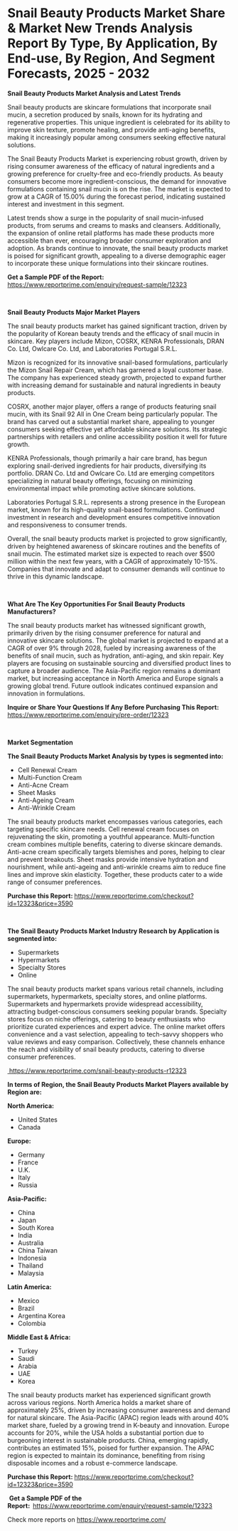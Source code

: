 <p><h1>Snail Beauty Products Market Share & Market New Trends Analysis Report By Type, By Application, By End-use, By Region, And Segment Forecasts, 2025 - 2032</h1></p><p><strong>Snail Beauty Products Market Analysis and Latest Trends</strong></p>
<p><p>Snail beauty products are skincare formulations that incorporate snail mucin, a secretion produced by snails, known for its hydrating and regenerative properties. This unique ingredient is celebrated for its ability to improve skin texture, promote healing, and provide anti-aging benefits, making it increasingly popular among consumers seeking effective natural solutions.</p><p>The Snail Beauty Products Market is experiencing robust growth, driven by rising consumer awareness of the efficacy of natural ingredients and a growing preference for cruelty-free and eco-friendly products. As beauty consumers become more ingredient-conscious, the demand for innovative formulations containing snail mucin is on the rise. The market is expected to grow at a CAGR of 15.00% during the forecast period, indicating sustained interest and investment in this segment.</p><p>Latest trends show a surge in the popularity of snail mucin-infused products, from serums and creams to masks and cleansers. Additionally, the expansion of online retail platforms has made these products more accessible than ever, encouraging broader consumer exploration and adoption. As brands continue to innovate, the snail beauty products market is poised for significant growth, appealing to a diverse demographic eager to incorporate these unique formulations into their skincare routines.</p></p>
<p><strong>Get a Sample PDF of the Report:&nbsp;</strong> <a href="https://www.reportprime.com/enquiry/request-sample/12323?utm_campaign=3366&utm_medium=2&utm_source=Github&utm_content=ia&utm_term=18032025&utm_id=snail-beauty-products">https://www.reportprime.com/enquiry/request-sample/12323</a></p>
<p>&nbsp;</p>
<p><strong>Snail Beauty Products Major Market Players</strong></p>
<p><p>The snail beauty products market has gained significant traction, driven by the popularity of Korean beauty trends and the efficacy of snail mucin in skincare. Key players include Mizon, COSRX, KENRA Professionals, DRAN Co. Ltd, Owlcare Co. Ltd, and Laboratories Portugal S.R.L.</p><p>Mizon is recognized for its innovative snail-based formulations, particularly the Mizon Snail Repair Cream, which has garnered a loyal customer base. The company has experienced steady growth, projected to expand further with increasing demand for sustainable and natural ingredients in beauty products.</p><p>COSRX, another major player, offers a range of products featuring snail mucin, with its Snail 92 All in One Cream being particularly popular. The brand has carved out a substantial market share, appealing to younger consumers seeking effective yet affordable skincare solutions. Its strategic partnerships with retailers and online accessibility position it well for future growth.</p><p>KENRA Professionals, though primarily a hair care brand, has begun exploring snail-derived ingredients for hair products, diversifying its portfolio. DRAN Co. Ltd and Owlcare Co. Ltd are emerging competitors specializing in natural beauty offerings, focusing on minimizing environmental impact while promoting active skincare solutions.</p><p>Laboratories Portugal S.R.L. represents a strong presence in the European market, known for its high-quality snail-based formulations. Continued investment in research and development ensures competitive innovation and responsiveness to consumer trends.</p><p>Overall, the snail beauty products market is projected to grow significantly, driven by heightened awareness of skincare routines and the benefits of snail mucin. The estimated market size is expected to reach over $500 million within the next few years, with a CAGR of approximately 10-15%. Companies that innovate and adapt to consumer demands will continue to thrive in this dynamic landscape.</p></p>
<p>&nbsp;</p>
<p><strong>What Are The Key Opportunities For Snail Beauty Products Manufacturers?</strong></p>
<p><p>The snail beauty products market has witnessed significant growth, primarily driven by the rising consumer preference for natural and innovative skincare solutions. The global market is projected to expand at a CAGR of over 9% through 2028, fueled by increasing awareness of the benefits of snail mucin, such as hydration, anti-aging, and skin repair. Key players are focusing on sustainable sourcing and diversified product lines to capture a broader audience. The Asia-Pacific region remains a dominant market, but increasing acceptance in North America and Europe signals a growing global trend. Future outlook indicates continued expansion and innovation in formulations.</p></p>
<p><strong>Inquire or Share Your Questions If Any Before Purchasing This Report:</strong> <a href="https://www.reportprime.com/enquiry/pre-order/12323?utm_campaign=3366&utm_medium=2&utm_source=Github&utm_content=ia&utm_term=18032025&utm_id=snail-beauty-products">https://www.reportprime.com/enquiry/pre-order/12323</a></p>
<p>&nbsp;</p>
<p><strong>Market Segmentation</strong></p>
<p><strong>The Snail Beauty Products Market Analysis by types is segmented into:</strong></p>
<p><ul><li>Cell Renewal Cream</li><li>Multi-Function Cream</li><li>Anti-Acne Cream</li><li>Sheet Masks</li><li>Anti-Ageing Cream</li><li>Anti-Wrinkle Cream</li></ul></p>
<p><p>The snail beauty products market encompasses various categories, each targeting specific skincare needs. Cell renewal cream focuses on rejuvenating the skin, promoting a youthful appearance. Multi-function cream combines multiple benefits, catering to diverse skincare demands. Anti-acne cream specifically targets blemishes and pores, helping to clear and prevent breakouts. Sheet masks provide intensive hydration and nourishment, while anti-ageing and anti-wrinkle creams aim to reduce fine lines and improve skin elasticity. Together, these products cater to a wide range of consumer preferences.</p></p>
<p><strong>Purchase this Report:&nbsp;</strong><a href="https://www.reportprime.com/checkout?id=12323&price=3590&utm_campaign=3366&utm_medium=2&utm_source=Github&utm_content=ia&utm_term=18032025&utm_id=snail-beauty-products">https://www.reportprime.com/checkout?id=12323&price=3590</a></p>
<p>&nbsp;</p>
<p><strong>The Snail Beauty Products Market Industry Research by Application is segmented into:</strong></p>
<p><ul><li>Supermarkets</li><li>Hypermarkets</li><li>Specialty Stores</li><li>Online</li></ul></p>
<p><p>The snail beauty products market spans various retail channels, including supermarkets, hypermarkets, specialty stores, and online platforms. Supermarkets and hypermarkets provide widespread accessibility, attracting budget-conscious consumers seeking popular brands. Specialty stores focus on niche offerings, catering to beauty enthusiasts who prioritize curated experiences and expert advice. The online market offers convenience and a vast selection, appealing to tech-savvy shoppers who value reviews and easy comparison. Collectively, these channels enhance the reach and visibility of snail beauty products, catering to diverse consumer preferences.</p></p>
<p><a href="https://www.reportprime.com/snail-beauty-products-r12323?utm_campaign=3366&utm_medium=2&utm_source=Github&utm_content=ia&utm_term=18032025&utm_id=snail-beauty-products">&nbsp;https://www.reportprime.com/snail-beauty-products-r12323</a></p>
<p><strong>In terms of Region, the Snail Beauty Products Market Players available by Region are:</strong></p>
<p>
    <p> <strong> North America: </strong>
        <ul>
            <li>United States</li>
            <li>Canada</li>
        </ul>
        </p> 
    <p> <strong> Europe: </strong>
        <ul>
            <li>Germany</li>
            <li>France</li>
            <li>U.K.</li>
            <li>Italy</li>
            <li>Russia</li>
        </ul>
        </p> 
    <p> <strong> Asia-Pacific: </strong>
        <ul>
            <li>China</li>
            <li>Japan</li>
            <li>South Korea</li>
            <li>India</li>
            <li>Australia</li>
            <li>China Taiwan</li>
            <li>Indonesia</li>
            <li>Thailand</li>
            <li>Malaysia</li>
        </ul>
        </p> 
    <p> <strong> Latin America: </strong>
        <ul>
            <li>Mexico</li>
            <li>Brazil</li>
            <li>Argentina Korea</li>
            <li>Colombia</li>
        </ul>
        </p> 
    <p> <strong> Middle East & Africa: </strong>
        <ul>
            <li>Turkey</li>
            <li>Saudi</li>
            <li>Arabia</li>
            <li>UAE</li>
            <li>Korea</li>
        </ul>
    </p>
    </p>
<p><p>The snail beauty products market has experienced significant growth across various regions. North America holds a market share of approximately 25%, driven by increasing consumer awareness and demand for natural skincare. The Asia-Pacific (APAC) region leads with around 40% market share, fueled by a growing trend in K-beauty and innovation. Europe accounts for 20%, while the USA holds a substantial portion due to burgeoning interest in sustainable products. China, emerging rapidly, contributes an estimated 15%, poised for further expansion. The APAC region is expected to maintain its dominance, benefiting from rising disposable incomes and a robust e-commerce landscape.</p></p>
<p><strong>Purchase this Report: </strong><a href="https://www.reportprime.com/checkout?id=12323&price=3590&utm_campaign=3366&utm_medium=2&utm_source=Github&utm_content=ia&utm_term=18032025&utm_id=snail-beauty-products">https://www.reportprime.com/checkout?id=12323&price=3590</a></p>
<p>&nbsp;<strong>Get a Sample PDF of the Report:&nbsp;&nbsp;</strong><a href="https://www.reportprime.com/enquiry/request-sample/12323?utm_campaign=3366&utm_medium=2&utm_source=Github&utm_content=ia&utm_term=18032025&utm_id=snail-beauty-products">https://www.reportprime.com/enquiry/request-sample/12323</a></p>
<p><strong></strong></p>
<p>Check more reports on <a href="https://www.reportprime.com/?utm_campaign=3366&utm_medium=2&utm_source=Github&utm_content=ia&utm_term=18032025&utm_id=snail-beauty-products">https://www.reportprime.com/</a></p>